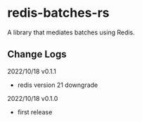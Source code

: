 # redis-batches-rs

A library that mediates batches using Redis.

## Change Logs

2022/10/18 v0.1.1
- redis version 21 downgrade

2022/10/18 v0.1.0
- first release